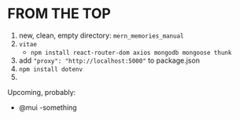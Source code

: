 # FROM THE TOP

1. new, clean, empty directory: `mern_memories_manual`
1. `vitae`
    * `npm install react-router-dom axios mongodb mongoose thunk`
1. add `"proxy": "http://localhost:5000"` to package.json
1. `npm install dotenv`
1.


Upcoming, probably:
- @mui -something
